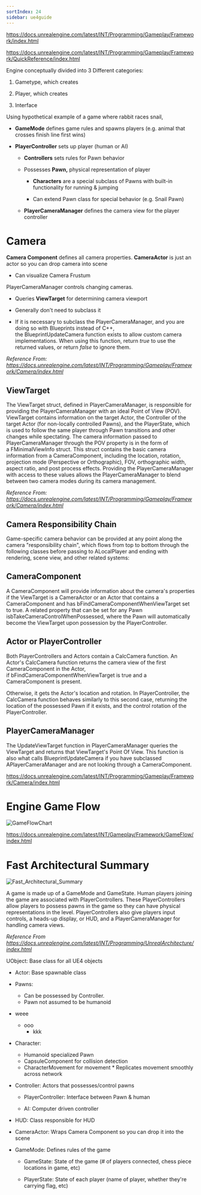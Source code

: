 ```yaml
---
sortIndex: 24
sidebar: ue4guide
---
```


<https://docs.unrealengine.com/latest/INT/Programming/Gameplay/Framework/index.html>

<https://docs.unrealengine.com/latest/INT/Programming/Gameplay/Framework/QuickReference/index.html>

Engine conceptually divided into 3 Different categories:

1. Gametype, which creates

1. Player, which creates

1. Interface

Using hypothetical example of a game where rabbit races snail,

- **GameMode** defines game rules and spawns players (e.g. animal that crosses finish line first wins)

- **PlayerController** sets up player (human or AI)

  - **Controllers** sets rules for Pawn behavior

  - Possesses **Pawn,** physical representation of player

    - **Characters** are a special subclass of Pawns with built-in functionality for running & jumping

    - Can extend Pawn class for special behavior (e.g. Snail Pawn)

  - **PlayerCameraManager** defines the camera view for the player controller

# Camera

**Camera Component** defines all camera properties. **CameraActor** is just an actor so you can drop camera into scene

- Can visualize Camera Frustum

PlayerCameraManager controls changing cameras.

- Queries **ViewTarget** for determining camera viewport

- Generally don't need to subclass it

- If it is necessary to subclass the PlayerCameraManager, and you are doing so with Blueprints instead of C++, the BlueprintUpdateCamera function exists to allow custom camera implementations. When using this function, return *true* to use the returned values, or return *false* to ignore them.

*Reference From: <https://docs.unrealengine.com/latest/INT/Programming/Gameplay/Framework/Camera/index.html>*

## ViewTarget

The ViewTarget struct, defined in PlayerCameraManager, is responsible for providing the PlayerCameraManager with an ideal Point of View (POV). ViewTarget contains information on the target Actor, the Controller of the target Actor (for non-locally controlled Pawns), and the PlayerState, which is used to follow the same player through Pawn transitions and other changes while spectating. The camera information passed to PlayerCameraManager through the POV property is in the form of a FMinimalViewInfo struct. This struct contains the basic camera information from a CameraComponent, including the location, rotation, projection mode (Perspective or Orthographic), FOV, orthographic width, aspect ratio, and post process effects. Providing the PlayerCameraManager with access to these values allows the PlayerCameraManager to blend between two camera modes during its camera management.

*Reference From: <https://docs.unrealengine.com/latest/INT/Programming/Gameplay/Framework/Camera/index.html>*

## Camera Responsibility Chain

Game-specific camera behavior can be provided at any point along the camera "responsibility chain", which flows from top to bottom through the following classes before passing to ALocalPlayer and ending with rendering, scene view, and other related systems:

## CameraComponent

A CameraComponent will provide information about the camera's properties if the ViewTarget is a CameraActor or an Actor that contains a CameraComponent and has bFindCameraComponentWhenViewTarget set to true. A related property that can be set for any Pawn isbTakeCameraControlWhenPossessed, where the Pawn will automatically become the ViewTarget upon possession by the PlayerController.

## Actor or PlayerController

Both PlayerControllers and Actors contain a CalcCamera function. An Actor's CalcCamera function returns the camera view of the first CameraComponent in the Actor, if bFindCameraComponentWhenViewTarget is true and a CameraComponent is present.

Otherwise, it gets the Actor's location and rotation. In PlayerController, the CalcCamera function behaves similarly to this second case, returning the location of the possessed Pawn if it exists, and the control rotation of the PlayerController.

## PlayerCameraManager

The UpdateViewTarget function in PlayerCameraManager queries the ViewTarget and returns that ViewTarget's Point Of View. This function is also what calls BlueprintUpdateCamera if you have subclassed APlayerCameraManager and are not looking through a CameraComponent.

<https://docs.unrealengine.com/latest/INT/Programming/Gameplay/Framework/Camera/index.html>

# Engine Game Flow

![GameFlowChart](/assets/GameFlowChart.png)

<https://docs.unrealengine.com/latest/INT/Gameplay/Framework/GameFlow/index.html>

# Fast Architectural Summary

![Fast_Architectural_Summary](/assets/Fast_Architectural_Summary.png)

A game is made up of a GameMode and GameState. Human players joining the game are associated with PlayerControllers. These PlayerControllers allow players to possess pawns in the game so they can have physical representations in the level. PlayerControllers also give players input controls, a heads-up display, or HUD, and a PlayerCameraManager for handling camera views.

*Reference From <https://docs.unrealengine.com/latest/INT/Programming/UnrealArchitecture/index.html>*

UObject: Base class for all UE4 objects

- Actor: Base spawnable class

- Pawns:
  - Can be possessed by Controller.
  - Pawn not assumed to be humanoid

- weee
  - ooo
    - kkk

- Character:
  - Humanoid specialized Pawn
  - CapsuleComponent for collision detection
  - CharacterMovement for movement \* Replicates movement smoothly across network

- Controller: Actors that possesses/control pawns

  - PlayerController: Interface between Pawn & human

  - AI: Computer driven controller

- HUD: Class responsible for HUD

- CameraActor: Wraps Camera Component so you can drop it into the scene

- GameMode: Defines rules of the game

  - GameState: State of the game (# of players connected, chess piece locations in game, etc)

  - PlayerState: State of each player (name of player, whether they're carrying flag, etc)
